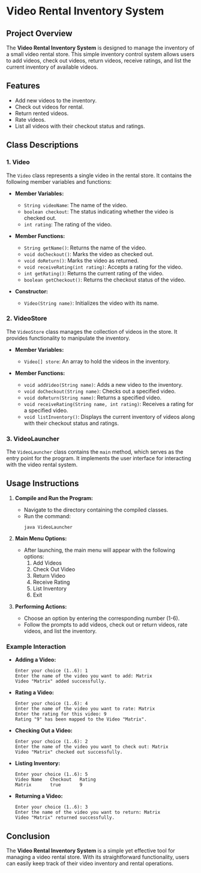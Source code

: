 

# Video Rental Inventory System

## Project Overview

The **Video Rental Inventory System** is designed to manage the inventory of a small video rental store. This simple inventory control system allows users to add videos, check out videos, return videos, receive ratings, and list the current inventory of available videos. 

## Features

- Add new videos to the inventory.
- Check out videos for rental.
- Return rented videos.
- Rate videos.
- List all videos with their checkout status and ratings.

## Class Descriptions

### 1. Video

The `Video` class represents a single video in the rental store. It contains the following member variables and functions:

- **Member Variables:**
  - `String videoName`: The name of the video.
  - `boolean checkout`: The status indicating whether the video is checked out.
  - `int rating`: The rating of the video.

- **Member Functions:**
  - `String getName()`: Returns the name of the video.
  - `void doCheckout()`: Marks the video as checked out.
  - `void doReturn()`: Marks the video as returned.
  - `void receiveRating(int rating)`: Accepts a rating for the video.
  - `int getRating()`: Returns the current rating of the video.
  - `boolean getCheckout()`: Returns the checkout status of the video.

- **Constructor:**
  - `Video(String name)`: Initializes the video with its name.

### 2. VideoStore

The `VideoStore` class manages the collection of videos in the store. It provides functionality to manipulate the inventory.

- **Member Variables:**
  - `Video[] store`: An array to hold the videos in the inventory.

- **Member Functions:**
  - `void addVideo(String name)`: Adds a new video to the inventory.
  - `void doCheckout(String name)`: Checks out a specified video.
  - `void doReturn(String name)`: Returns a specified video.
  - `void receiveRating(String name, int rating)`: Receives a rating for a specified video.
  - `void listInventory()`: Displays the current inventory of videos along with their checkout status and ratings.

### 3. VideoLauncher

The `VideoLauncher` class contains the `main` method, which serves as the entry point for the program. It implements the user interface for interacting with the video rental system.

## Usage Instructions

1. **Compile and Run the Program:**
   - Navigate to the directory containing the compiled classes.
   - Run the command: 
     ```
     java VideoLauncher
     ```

2. **Main Menu Options:**
   - After launching, the main menu will appear with the following options:
     1. Add Videos
     2. Check Out Video
     3. Return Video
     4. Receive Rating
     5. List Inventory
     6. Exit

3. **Performing Actions:**
   - Choose an option by entering the corresponding number (1-6).
   - Follow the prompts to add videos, check out or return videos, rate videos, and list the inventory.

### Example Interaction

- **Adding a Video:**
  ```
  Enter your choice (1..6): 1
  Enter the name of the video you want to add: Matrix
  Video "Matrix" added successfully.
  ```

- **Rating a Video:**
  ```
  Enter your choice (1..6): 4
  Enter the name of the video you want to rate: Matrix
  Enter the rating for this video: 9
  Rating "9" has been mapped to the Video "Matrix".
  ```

- **Checking Out a Video:**
  ```
  Enter your choice (1..6): 2
  Enter the name of the video you want to check out: Matrix
  Video "Matrix" checked out successfully.
  ```

- **Listing Inventory:**
  ```
  Enter your choice (1..6): 5
  Video Name   Checkout   Rating
  Matrix       true       9
  ```

- **Returning a Video:**
  ```
  Enter your choice (1..6): 3
  Enter the name of the video you want to return: Matrix
  Video "Matrix" returned successfully.
  ```

## Conclusion

The **Video Rental Inventory System** is a simple yet effective tool for managing a video rental store. With its straightforward functionality, users can easily keep track of their video inventory and rental operations.

